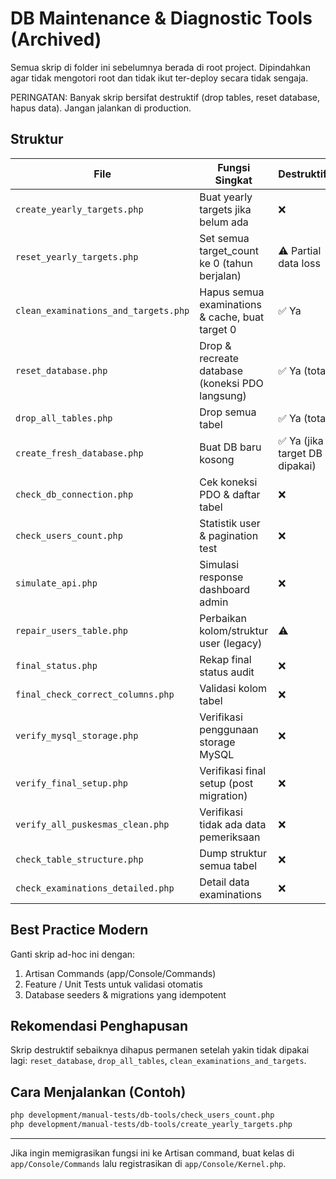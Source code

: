 # DB Maintenance & Diagnostic Tools (Archived)

Semua skrip di folder ini sebelumnya berada di root project. Dipindahkan agar tidak mengotori root dan tidak ikut ter-deploy secara tidak sengaja.

PERINGATAN: Banyak skrip bersifat destruktif (drop tables, reset database, hapus data). Jangan jalankan di production.

## Struktur
| File | Fungsi Singkat | Destruktif? |
|------|----------------|-------------|
| `create_yearly_targets.php` | Buat yearly targets jika belum ada | ❌ |
| `reset_yearly_targets.php` | Set semua target_count ke 0 (tahun berjalan) | ⚠ Partial data loss |
| `clean_examinations_and_targets.php` | Hapus semua examinations & cache, buat target 0 | ✅ Ya |
| `reset_database.php` | Drop & recreate database (koneksi PDO langsung) | ✅ Ya (total) |
| `drop_all_tables.php` | Drop semua tabel | ✅ Ya (total) |
| `create_fresh_database.php` | Buat DB baru kosong | ✅ Ya (jika target DB dipakai) |
| `check_db_connection.php` | Cek koneksi PDO & daftar tabel | ❌ |
| `check_users_count.php` | Statistik user & pagination test | ❌ |
| `simulate_api.php` | Simulasi response dashboard admin | ❌ |
| `repair_users_table.php` | Perbaikan kolom/struktur user (legacy) | ⚠ |
| `final_status.php` | Rekap final status audit | ❌ |
| `final_check_correct_columns.php` | Validasi kolom tabel | ❌ |
| `verify_mysql_storage.php` | Verifikasi penggunaan storage MySQL | ❌ |
| `verify_final_setup.php` | Verifikasi final setup (post migration) | ❌ |
| `verify_all_puskesmas_clean.php` | Verifikasi tidak ada data pemeriksaan | ❌ |
| `check_table_structure.php` | Dump struktur semua tabel | ❌ |
| `check_examinations_detailed.php` | Detail data examinations | ❌ |

## Best Practice Modern
Ganti skrip ad-hoc ini dengan:
1. Artisan Commands (app/Console/Commands)
2. Feature / Unit Tests untuk validasi otomatis
3. Database seeders & migrations yang idempotent

## Rekomendasi Penghapusan
Skrip destruktif sebaiknya dihapus permanen setelah yakin tidak dipakai lagi: `reset_database`, `drop_all_tables`, `clean_examinations_and_targets`.

## Cara Menjalankan (Contoh)
```bash
php development/manual-tests/db-tools/check_users_count.php
php development/manual-tests/db-tools/create_yearly_targets.php
```

---
Jika ingin memigrasikan fungsi ini ke Artisan command, buat kelas di `app/Console/Commands` lalu registrasikan di `app/Console/Kernel.php`.